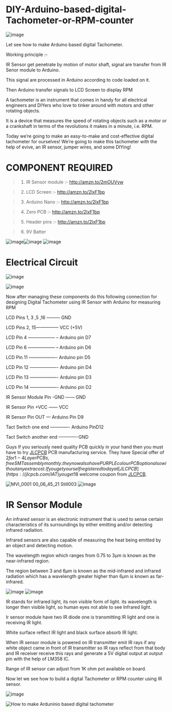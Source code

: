 # DIY-Arduino-based-digital-Tachometer-or-RPM-counter
![image](https://user-images.githubusercontent.com/19898602/134334331-50500088-c8fe-448f-851e-afa93af0accc.png)


Let see how to make Arduino based digital Tachometer.

Working principle :-

IR Sensor get penetrate by motion of motor shaft, signal are transfer from IR Senor module to Arduino.

This signal are processed in Arduino according to code loaded on it.

Then Arduino transfer signals to LCD Screen to display RPM

A tachometer is an instrument that comes in handy for all electrical engineers and DIYers who love to tinker around with motors and other rotating objects. 

It is a device that measures the speed of rotating objects such as a motor or a crankshaft in terms of the revolutions it makes in a minute, i.e. RPM. 

Today we’re going to make an easy-to-make and cost-effective digital tachometer for ourselves! We’re going to make this tachometer with the help of evive, an IR sensor, jumper wires, and some DIYing!

# COMPONENT REQUIRED

> 1) IR Sensor module :- http://amzn.to/2mOUVyw

> 2) LCD Screen :- http://amzn.to/2lxF1bp

> 3) Arduino Nano :- http://amzn.to/2lxF1bp

> 4) Zero PCB :- http://amzn.to/2lxF1bp

> 5) Header pins :- http://amzn.to/2lxF1bp

> 6) 9V Batter

![image](https://user-images.githubusercontent.com/19898602/134335366-b2b963a3-d20e-4371-8993-260f7d157ea7.png)![image](https://user-images.githubusercontent.com/19898602/134335394-30dee168-983f-4567-81dd-b2f571e68c26.png)
![image](https://user-images.githubusercontent.com/19898602/134335430-a0cc4162-bc6a-4c68-92b7-589d8e16d972.png)





# Electrical Circuit

![image](https://user-images.githubusercontent.com/19898602/134334835-13006e24-04c2-4844-9e5e-c0e1c7dfc71b.png)

![image](https://user-images.githubusercontent.com/19898602/134335535-15ce1bfb-7519-42da-b119-2921fa2571de.png)




Now after managing these components do this following connection for designing Digital Tachometer using IR Sensor with Arduino for measuring RPM

LCD Pins 1, 3 ,5 ,16 ——— GND


LCD Pins 2, 15————— VCC (+5V)


LCD Pin 4 —————— – Arduino pin D7


LCD Pin 6 —————— – Arduino pin D6


LCD Pin 11 ——————- Arduino pin D5


LCD Pin 12 ——————- Arduino pin D4


LCD Pin 13 ——————- Arduino pin D3


LCD Pin 14 ——————- Arduino pin D2


IR Sensor Module Pin -GND —— GND


IR Sensor Pin +VCC —— VCC


IR Sensor Pin OUT — Arduino Pin D9


Tact Switch one end ————- Arduino PinD12


Tact Switch another end ————-GND


Guys If you seriously need quality PCB quickly in your hand then you must have to try [JLCPCB](https://jlcpcb.com/IAT ) PCB manufacturing service.
They have Special offer of $2 for 1-4 Layer PCBs, free SMT assembly monthly. they now also have PURPLE colour PCB option also without any extra cost.
If you get yourself registered today at [JLCPCB](https://jlcpcb.com/IAT ) you get 18$ welcome coupon from [JLCPCB](https://jlcpcb.com/IAT ).


![MVI_0001 00_06_45_21 Still003](https://user-images.githubusercontent.com/19898602/133377296-ba24f45e-dcf4-4f97-9aa5-77aaed90175a.jpg)
![image](https://user-images.githubusercontent.com/19898602/134336738-23c25244-d38b-4112-a07d-83433840d129.png)


# IR Sensor Module

An infrared sensor is an electronic instrument that is used to sense certain characteristics of its surroundings by either emitting and/or detecting infrared radiation. 

Infrared sensors are also capable of measuring the heat being emitted by an object and detecting motion.

The wavelength region which ranges from 0.75 to 3µm is known as the near-infrared region. 

The region between 3 and 6µm is known as the mid-infrared and infrared radiation which has a wavelength greater higher than 6µm is known as far-infrared.

![image](https://user-images.githubusercontent.com/19898602/134335288-86b69eeb-4ba6-4691-8e43-19e4ce69f62d.png)
![image](https://user-images.githubusercontent.com/19898602/134335310-c00add48-41c7-4d9a-b02e-d7f0f9edd393.png)


IR stands for infrared light, its non visible form of light. its wavelength is longer then visible light, so human eyes not able to see Infrared light.

Ir sensor module have two IR diode one is transmitting IR light and one is receiving IR light.

White surface reflect IR light and black surface absorb IR light.

When IR sensor module is powered on IR transmitter emit IR rays if any white object came in front of IR transmitter so IR rays reflect from that body and IR receiver receive this rays and generate a 5V digital output at output pin with the help of LM358 IC.

Range of IR sensor can adjust from 1K ohm pot available on board.

Now let we see how to build a digital Tachometer or RPM counter using IR sensor.


![image](https://user-images.githubusercontent.com/19898602/134335587-f1ae1080-6c3c-4bc1-bd1e-4af1617acb37.png)


![How to make Arduninio based digital tachometer](https://user-images.githubusercontent.com/19898602/134335939-4f4c4d33-b42e-432c-b805-bff8a36053b2.gif)



